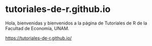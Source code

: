 # tutoriales-de-r.github.io
Hola, bienvenidas y bienvenidos a la página de Tutoriales de R de la Facultad de Economía, UNAM.

https://tutoriales-de-r.github.io/
